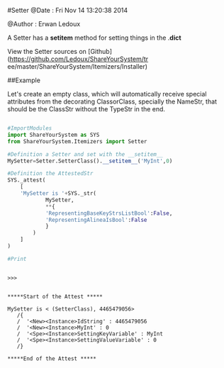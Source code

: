 
#Setter
 @Date : Fri Nov 14 13:20:38 2014

@Author : Erwan Ledoux



A Setter has a __setitem__ method for setting things in the
<InstanceVariable>.__dict__





<!--
FrozenIsBool False
-->

View the Setter sources on [Github](https://github.com/Ledoux/ShareYourSystem/tr
ee/master/ShareYourSystem/Itemizers/Installer)




<!---
FrozenIsBool True
-->

##Example

Let's create an empty class, which will automatically receive
special attributes from the decorating ClassorClass,
specially the NameStr, that should be the ClassStr
without the TypeStr in the end.

```python

#ImportModules
import ShareYourSystem as SYS
from ShareYourSystem.Itemizers import Setter

#Definition a Setter and set with the __setitem__
MySetter=Setter.SetterClass().__setitem__('MyInt',0)

#Definition the AttestedStr
SYS._attest(
    [
    'MySetter is '+SYS._str(
            MySetter,
            **{
            'RepresentingBaseKeyStrsListBool':False,
            'RepresentingAlineaIsBool':False
            }
        )
    ]
)

#Print



```


```console
>>>


*****Start of the Attest *****

MySetter is < (SetterClass), 4465479056>
   /{
   /  '<New><Instance>IdString' : 4465479056
   /  '<New><Instance>MyInt' : 0
   /  '<Spe><Instance>SettingKeyVariable' : MyInt
   /  '<Spe><Instance>SettingValueVariable' : 0
   /}

*****End of the Attest *****



```

